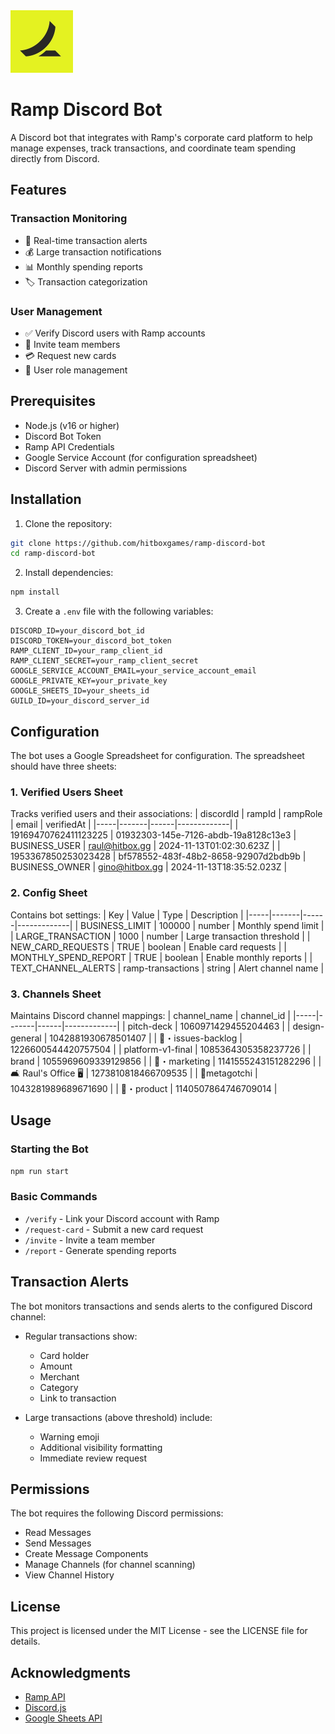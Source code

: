 <img src="./assets/ramp-logo.jpeg" alt="ramp-logo" width="100"/>

# Ramp Discord Bot

A Discord bot that integrates with Ramp's corporate card platform to help manage expenses, track transactions, and coordinate team spending directly from Discord.

## Features

### Transaction Monitoring

- 🔔 Real-time transaction alerts
- 💰 Large transaction notifications
- 📊 Monthly spending reports
- 🏷️ Transaction categorization

### User Management

- ✅ Verify Discord users with Ramp accounts
- 👥 Invite team members
- 💳 Request new cards
- 👤 User role management

## Prerequisites

- Node.js (v16 or higher)
- Discord Bot Token
- Ramp API Credentials
- Google Service Account (for configuration spreadsheet)
- Discord Server with admin permissions

## Installation

1. Clone the repository:

```bash
git clone https://github.com/hitboxgames/ramp-discord-bot
cd ramp-discord-bot
```

2. Install dependencies:

```bash
npm install
```

3. Create a `.env` file with the following variables:

```env
DISCORD_ID=your_discord_bot_id
DISCORD_TOKEN=your_discord_bot_token
RAMP_CLIENT_ID=your_ramp_client_id
RAMP_CLIENT_SECRET=your_ramp_client_secret
GOOGLE_SERVICE_ACCOUNT_EMAIL=your_service_account_email
GOOGLE_PRIVATE_KEY=your_private_key
GOOGLE_SHEETS_ID=your_sheets_id
GUILD_ID=your_discord_server_id
```

## Configuration

The bot uses a Google Spreadsheet for configuration. The spreadsheet should have three sheets:

### 1. Verified Users Sheet

Tracks verified users and their associations:
| discordId | rampId | rampRole | email | verifiedAt |
|-----|-------|------|-------------|
| 19169470762411123225 | 01932303-145e-7126-abdb-19a8128c13e3 | BUSINESS_USER | raul@hitbox.gg | 2024-11-13T01:02:30.623Z |
| 1953367850253023428 | bf578552-483f-48b2-8658-92907d2bdb9b | BUSINESS_OWNER | gino@hitbox.gg | 2024-11-13T18:35:52.023Z |

### 2. Config Sheet

Contains bot settings:
| Key | Value | Type | Description |
|-----|-------|------|-------------|
| BUSINESS_LIMIT | 100000 | number | Monthly spend limit |
| LARGE_TRANSACTION | 1000 | number | Large transaction threshold |
| NEW_CARD_REQUESTS | TRUE | boolean | Enable card requests |
| MONTHLY_SPEND_REPORT | TRUE | boolean | Enable monthly reports |
| TEXT_CHANNEL_ALERTS | ramp-transactions | string | Alert channel name |

### 3. Channels Sheet

Maintains Discord channel mappings:
| channel_name | channel_id |
|-----|-------|------|-------------|
| pitch-deck | 1060971429455204463 |
| design-general | 1042881930678501407 |
| 🔧・issues-backlog | 1226600544420757504 |
| platform-v1-final | 1085364305358237726 |
| brand | 1055969609339129856 |
| 📰・marketing | 1141555243151282296 |
| 🛋 Raul's Office 🖥 | 1273810818466709535 |
| 🐶metagotchi | 1043281989689671690 |
| 🚀・product | 1140507864746709014 |

## Usage

### Starting the Bot

```bash
npm run start
```

### Basic Commands

- `/verify` - Link your Discord account with Ramp
- `/request-card` - Submit a new card request
- `/invite` - Invite a team member
- `/report` - Generate spending reports

## Transaction Alerts

The bot monitors transactions and sends alerts to the configured Discord channel:

- Regular transactions show:

  - Card holder
  - Amount
  - Merchant
  - Category
  - Link to transaction

- Large transactions (above threshold) include:
  - Warning emoji
  - Additional visibility formatting
  - Immediate review request

## Permissions

The bot requires the following Discord permissions:

- Read Messages
- Send Messages
- Create Message Components
- Manage Channels (for channel scanning)
- View Channel History

## License

This project is licensed under the MIT License - see the LICENSE file for details.

## Acknowledgments

- [Ramp API](https://docs.ramp.com/developer-api/v1/overview/introduction)
- [Discord.js](https://github.com/discordjs/discord.js)
- [Google Sheets API](https://developers.google.com/sheets/api/guides/concepts)
